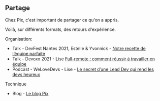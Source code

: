 ## Partage

Chez Pix, c'est important de partager ce qu'on a appris. 

Voilà, sur différents formats, des retours d'expérience. 

Organisation:
* Talk - DevFest Nantes 2021, Estelle & Yvonnick - [Notre recette de l’équipe parfaite](https://m.youtube.com/watch?v=r0VmGhjnJr4)
* Talk - Devoxx 2021 - Lise [Full-remote : comment réussir à travailler en équipe ](https://blog.zenika.com/2020/03/23/full-remote-comment-reussir-a-travailler-en-equipe/)
* Podcast - WeLoveDevs - Lise - [Le secret d’une Lead Dev qui rend les devs heureux](https://welovedevs.com/fr/articles/21-lise-quesnel-le-secret-dune-lead-dev-qui-rend-les-devs-heureux/)

Technique
* Blog - [Le blog Pix](https://engineering.pix.fr/)
